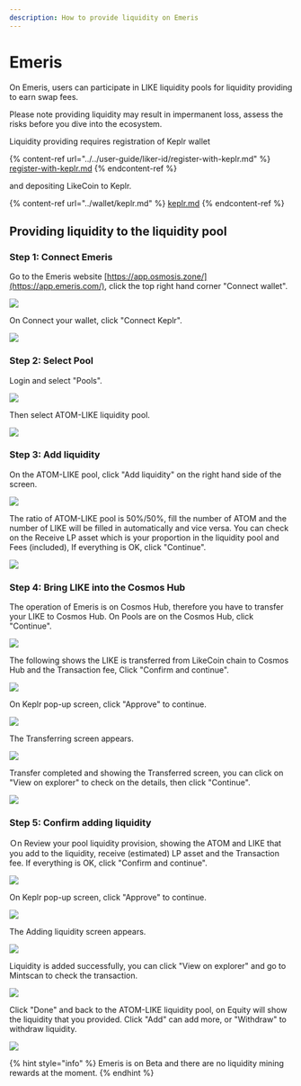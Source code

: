 ```yaml
---
description: How to provide liquidity on Emeris
---
```


# Emeris

On Emeris, users can participate in LIKE liquidity pools for liquidity providing to earn swap fees.

Please note providing liquidity may result in impermanent loss, assess the risks before you dive into the ecosystem.

Liquidity providing requires registration of Keplr wallet

{% content-ref url="../../user-guide/liker-id/register-with-keplr.md" %}
[register-with-keplr.md](../../user-guide/liker-id/register-with-keplr.md)
{% endcontent-ref %}

and depositing LikeCoin to Keplr.

{% content-ref url="../wallet/keplr.md" %}
[keplr.md](../wallet/keplr.md)
{% endcontent-ref %}

## Providing liquidity to the liquidity pool

### Step 1: Connect Emeris

Go to the Emeris website [https://app.osmosis.zone/](https://app.emeris.com/), click the top right hand corner "Connect wallet".

![](<../../.gitbook/assets/Emeris LP 01.png>)

On Connect your wallet, click "Connect Keplr".

![](<../../.gitbook/assets/Emeris LP 02.png>)

### Step 2: Select Pool

Login and select "Pools".

![](<../../.gitbook/assets/Emeris LP 03.png>)

Then select ATOM-LIKE liquidity pool.

![](<../../.gitbook/assets/Emeris LP 04.png>)

### Step 3: Add liquidity

On the ATOM-LIKE pool, click "Add liquidity" on the right hand side of the screen.

![](<../../.gitbook/assets/Emeris LP 05.png>)

The ratio of ATOM-LIKE pool is 50%/50%, fill the number of ATOM and the number of LIKE will be filled in automatically and vice versa. You can check on the Receive LP asset which is your proportion in the liquidity pool and Fees (included), If everything is OK, click "Continue".

![](<../../.gitbook/assets/Emeris LP 06.png>)

### Step 4: Bring LIKE into the Cosmos Hub

The operation of Emeris is on Cosmos Hub, therefore you have to transfer your LIKE to Cosmos Hub. On Pools are on the Cosmos Hub, click "Continue".

![](<../../.gitbook/assets/Emeris LP 07.png>)

The following shows the LIKE is transferred from LikeCoin chain to Cosmos Hub and the Transaction fee,  Click "Confirm and continue".

![](<../../.gitbook/assets/Emeris LP 08.png>)

On Keplr pop-up screen, click "Approve" to continue.

![](<../../.gitbook/assets/Emeris LP 09.png>)

The Transferring screen appears.

![](<../../.gitbook/assets/Emeris LP 10.png>)

Transfer completed and showing the Transferred screen, you can click on "View on explorer" to check on the details, then click "Continue".

![](<../../.gitbook/assets/Emeris LP 11.png>)

### Step 5: Confirm adding liquidity

Ｏn Review your pool liquidity provision, showing the ATOM and LIKE that you add to the liquidity, receive (estimated) LP asset and the Transaction fee. If everything is OK,  click "Confirm and continue".

![](<../../.gitbook/assets/Emeris LP 12.png>)

On Keplr pop-up screen, click "Approve" to continue.

![](<../../.gitbook/assets/Emeris LP 13.png>)

The Adding liquidity screen appears.

![](<../../.gitbook/assets/Emeris LP 14.png>)

Liquidity is added successfully, you can click "View on explorer" and go to Mintscan to check the transaction.

![](<../../.gitbook/assets/Emeris LP 15.png>)

Click "Done" and back to the ATOM-LIKE liquidity pool, on Equity will show the liquidity that you provided. Click "Add" can add more, or "Withdraw" to withdraw liquidity.

![](<../../.gitbook/assets/Emeris LP 16.png>)

{% hint style="info" %}
Emeris is on Beta and there are no liquidity mining rewards at the moment.
{% endhint %}
